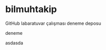 bilmuhtakip
===========

GitHub labaratuvar çalışması deneme deposu

deneme

asdasda

















